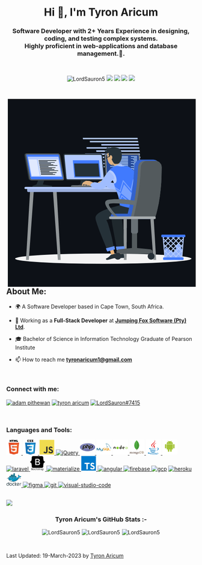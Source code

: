 <h1 align="center">Hi 👋, I'm Tyron Aricum</h1>
<h3 align="center">Software Developer with 2+ Years Experience in designing, coding, and testing complex systems. <br>Highly proficient in web-applications and database management.🌟.</h3>

<br>

<p align="center">
  <img src="https://komarev.com/ghpvc/?username=LordSauron5&label=Profile%20views&color=0e75b6&style=flat" alt="LordSauron5" />
  <img src="https://img.shields.io/badge/Age-24-blue" />
  <img src="https://img.shields.io/badge/Lives-South%20Africa-blue" />
  <img src="https://img.shields.io/badge/Languages-English%26Afrikaans-brightgreen" />
  <img src="https://img.shields.io/badge/Focus-Web%20Development-brightgreen" />
</p>

<br>

<!-- Trophies -->
<!-- Enable when profile is a bit better -->
<!-- <p align="left"> <a href="https://github.com/ryo-ma/github-profile-trophy"><img src="https://github-profile-trophy.vercel.app/?username=LordSauron5&theme=dracula&column=7" alt="LordSauron5" /></a> </p>-->

<p><img align="right" src="https://github.com/LordSauron5/LordSauron5/blob/master/animation_500_kxa883sd.gif" alt="LordSauron5" /></p>

## About Me: 

- 🌍 A Software Developer based in Cape Town, South Africa.

- 🌱 Working as a **Full-Stack Developer** at **[Jumping Fox Software (Pty) Ltd](https://jumpingfoxsoftware.com/)**.

- 🎓 Bachelor of Science in Information Technology Graduate of Pearson Institute

- 📫 How to reach me **tyronaricum1@gmail.com**

<br>

<h3 align="left">Connect with me:</h3>
<p align="left">
  <a href="https://www.linkedin.com/in/tyron-aricum-15331a17b/" target="blank"><img align="center"
      src="https://raw.githubusercontent.com/rahuldkjain/github-profile-readme-generator/master/src/images/icons/Social/linked-in-alt.svg"
      alt="adam pithewan" height="30" width="40" /></a>
  <a href="https://fb.com/tyron aricum" target="blank"><img align="center"
      src="https://raw.githubusercontent.com/rahuldkjain/github-profile-readme-generator/master/src/images/icons/Social/facebook.svg"
      alt="tyron aricum" height="30" width="40" /></a>
  <a href="https://discord.gg/LordSauron#7415" target="blank"><img align="center" 
      src="https://raw.githubusercontent.com/rahuldkjain/github-profile-readme-generator/master/src/images/icons/Social/discord.svg" 
      alt="LordSauron#7415" height="30" width="40" /></a>
</p>

<br>

<h3 align="left">Languages and Tools:</h3>
<p align="left"> 
  <!-- HTML -->
  <a href="https://www.w3.org/html/" target="_blank" rel="noreferrer"> 
    <img src="https://raw.githubusercontent.com/devicons/devicon/master/icons/html5/html5-original-wordmark.svg" alt="html5" width="40" height="40" /> </a> 
  <!-- CSS -->
  <a href="https://www.w3schools.com/css/" target="_blank" rel="noreferrer"> 
      <img src="https://raw.githubusercontent.com/devicons/devicon/master/icons/css3/css3-original-wordmark.svg" alt="css3" width="40" height="40" /> </a> 
  <!-- JavaScript -->
  <a href="https://developer.mozilla.org/en-US/docs/Web/JavaScript" target="_blank" rel="noreferrer"> 
      <img src="https://raw.githubusercontent.com/devicons/devicon/master/icons/javascript/javascript-original.svg" alt="javascript" width="40" height="40" /> </a> 
  <!-- jQuery -->
  <a href="https://jquery.com/" target="_blank" rel="noreferrer"> 
      <img src="https://www.vectorlogo.zone/logos/jquery/jquery-vertical.svg" alt="jQuery" width="40" height="40" /> </a>
  <!-- PHP -->
  <a href="https://www.php.net" target="_blank" rel="noreferrer"> 
      <img src="https://raw.githubusercontent.com/devicons/devicon/master/icons/php/php-original.svg"  alt="php" width="40" height="40" /> </a> 
  <!-- MySql -->
  <a href="https://www.mysql.com/" target="_blank" rel="noreferrer"> 
      <img  src="https://raw.githubusercontent.com/devicons/devicon/master/icons/mysql/mysql-original-wordmark.svg" alt="mysql" width="40" height="40" /> </a> 
  <!-- NodeJs -->
  <a href="https://nodejs.org" target="_blank" rel="noreferrer">
      <img src="https://raw.githubusercontent.com/devicons/devicon/master/icons/nodejs/nodejs-original-wordmark.svg" alt="nodejs" width="40" height="40" /> </a> 
  <!-- MongoDB -->
  <a href="https://www.mongodb.com/" target="_blank" rel="noreferrer"> 
      <img src="https://raw.githubusercontent.com/devicons/devicon/master/icons/mongodb/mongodb-original-wordmark.svg" alt="mongodb" width="40" height="40" /> </a> 
  <!-- JAVA -->
  <a href="https://www.java.com" target="_blank" rel="noreferrer"> 
      <img src="https://raw.githubusercontent.com/devicons/devicon/master/icons/java/java-original.svg"  alt="java" width="40" height="40" /> </a> 
  <!-- Android -->
  <a href="https://developer.android.com" target="_blank" rel="noreferrer"> 
      <img  src="https://raw.githubusercontent.com/devicons/devicon/master/icons/android/android-original-wordmark.svg"  alt="android" width="40" height="40" /> </a>
  <!-- Laravel -->
  <a href="https://laravel.com/" target="_blank" rel="noreferrer"> 
      <img src="https://www.vectorlogo.zone/logos/laravel/laravel-icon.svg" alt="laravel" width="40" height="40" /> </a>
  <!-- Bootstrap -->
  <a href="https://getbootstrap.com" target="_blank" rel="noreferrer"> 
      <img src="https://raw.githubusercontent.com/devicons/devicon/master/icons/bootstrap/bootstrap-plain-wordmark.svg" alt="bootstrap" width="40" height="40" /> </a> 
  <!-- Material UI -->
  <a href="https://materializecss.com/" target="_blank" rel="noreferrer"> 
      <img src="https://raw.githubusercontent.com/prplx/svg-logos/5585531d45d294869c4eaab4d7cf2e9c167710a9/svg/materialize.svg" alt="materialize" width="40" height="40" /> </a> 
  <!-- TypeScript -->
  <a href="https://www.typescriptlang.org/" target="_blank" rel="noreferrer"> 
      <img src="https://raw.githubusercontent.com/devicons/devicon/master/icons/typescript/typescript-original.svg" alt="typescript" width="40" height="40" /> </a>
  <!-- Angular -->
  <a href="https://angular.io" target="_blank" rel="noreferrer"> 
      <img src="https://angular.io/assets/images/logos/angular/angular.svg"  alt="angular" width="40" height="40" /> </a> 
  <!-- Firebase -->
  <a href="https://firebase.google.com/" target="_blank" rel="noreferrer"> 
      <img src="https://www.vectorlogo.zone/logos/firebase/firebase-icon.svg"  alt="firebase" width="40" height="40" /> </a>
  <!-- Google Cloud Platform -->
  <a href="https://cloud.google.com" target="_blank" rel="noreferrer"> 
      <img src="https://www.vectorlogo.zone/logos/google_cloud/google_cloud-icon.svg"  alt="gcp" width="40" height="40" /></a> 
  <!-- Heroku -->
  <a href="https://heroku.com" target="_blank" rel="noreferrer"> 
      <img src="https://www.vectorlogo.zone/logos/heroku/heroku-icon.svg"  alt="heroku" width="40" height="40" /> </a> 
  <!-- Docker -->
  <a href="https://www.docker.com/" target="_blank" rel="noreferrer"> 
      <img src="https://raw.githubusercontent.com/devicons/devicon/master/icons/docker/docker-original-wordmark.svg" alt="docker" width="40" height="40" /> </a> 
  <!-- Figma -->
  <a href="https://www.figma.com/" target="_blank" rel="noreferrer">
      <img src="https://www.vectorlogo.zone/logos/figma/figma-icon.svg" alt="figma" width="40" height="40" /> </a> 
  <!-- Git -->
  <a href="https://git-scm.com/" target="_blank" rel="noreferrer"> 
      <img src="https://www.vectorlogo.zone/logos/git-scm/git-scm-icon.svg"  alt="git" width="40" height="40" /> </a>
  <!-- VSCODE -->
  <a href="https://code.visualstudio.com/" target="_blank" rel="noreferrer"> 
      <img src="https://www.vectorlogo.zone/logos/visualstudio_code/visualstudio_code-icon.svg" alt="visual-studio-code" width="40" height="40" /> </a>
</p>

<br>
<img src="https://user-images.githubusercontent.com/73097560/115834477-dbab4500-a447-11eb-908a-139a6edaec5c.gif">
<br>

<h3 align="center">Tyron Aricum's GitHub Stats :-</h3>

<div style="display: flex; justify-content: center; align-items: center; flex-wrap: wrap; gap: 5px;">
  <div>
  <img src="https://github-readme-stats.vercel.app/api/top-langs?username=LordSauron5&show_icons=true&locale=en&bg_color=0d1117&text_color=ffffff&layout=compact" alt="LordSauron5" style="width: 300px; height: 200px;" />
  </div>
  <div>
  <img src="https://github-readme-stats.vercel.app/api?username=LordSauron5&show_icons=true&locale=en&bg_color=0d1117&text_color=ffffff&repo=convoychat" alt="LordSauron5" style="width: 300px; height: 200px;" />
  </div>
  <div>
  <img src="https://github-readme-streak-stats.herokuapp.com/?user=LordSauron5&theme=dark&background=0d1117&date_format=M%20j%5B%2C%20Y%5D" alt="LordSauron5" style="width: 300px; height: 200px;" />
  </div>
</div>



<p align="left">
    <a href="https://twitter.com/" target="blank"><img src="https://img.shields.io/twitter/follow/?logo=twitter&style=for-the-badge" alt="" /></a>
</p>


Last Updated: 19-March-2023 by [Tyron Aricum](https://github.com/LordSauron5/)
